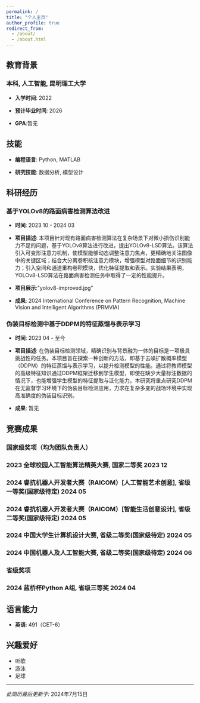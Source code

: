 ```yaml
---
permalink: /
title: "个人主页"
author_profile: true
redirect_from: 
  - /about/
  - /about.html
---
```


## 教育背景

### 本科, 人工智能, 昆明理工大学

- **入学时间**: 2022
  
- **预计毕业时间**: 2026
  
- **GPA**:暂无

## 技能

- **编程语言**: Python, MATLAB

- **研究技能**: 数据分析, 模型设计

## 科研经历

### 基于YOLOv8的路面病害检测算法改进

- **时间**: 2023 10 - 2024 03
  
- **项目描述**: 本项目针对现有路面病害检测算法在复杂场景下对微小损伤识别能力不足的问题，基于YOLOv8算法进行改进，提出YOLOv8-LSD算法。该算法引入可变形注意力机制，使模型能够动态调整注意力焦点，更精确地关注图像中的关键区域；结合大分离卷积核注意力模块，增强模型对路面细节的识别能力；引入空间和通道重构卷积模块，优化特征提取和表示。实验结果表明，YOLOv8-LSD算法在路面病害检测任务中取得了一定的性能提升。

- **项目展示**:"yolov8-improved.jpg"
  
- **成果**: 2024 International Conference on Pattern Recognition, Machine Vision and Intelligent Algorithms (PRMVIA)

### 伪装目标检测中基于DDPM的特征蒸馏与表示学习

- **时间**: 2023 04 - 至今
  
- **项目描述**: 在伪装目标检测领域，精确识别与背景融为一体的目标是一项极具挑战性的任务。本项目旨在探索一种创新的方法，即基于去噪扩散概率模型（DDPM）的特征蒸馏与表示学习，以提升检测模型的性能。通过将教师模型的高级特征知识通过DDPM框架迁移到学生模型，即使在缺少大量标注数据的情况下，也能增强学生模型的特征提取与泛化能力。本研究将重点研究DDPM在无监督学习环境下的伪装目标检测应用，力求在复杂多变的战场环境中实现高准确度的伪装目标识别。
  
- **成果**: 暂无

## 竞赛成果

### 国家级奖项（均为团队负责人）

### 2023 全球校园人工智能算法精英大赛, 国家二等奖 2023 12

### 2024 睿抗机器人开发者大赛（RAICOM）[人工智能艺术创意], 省级一等奖(国家级待定) 2024 05

### 2024 睿抗机器人开发者大赛（RAICOM）[智能生活创意设计], 省级二等奖(国家级待定) 2024 05

### 2024 中国大学生计算机设计大赛, 省级二等奖(国家级待定) 2024 05

### 2024 中国机器人及人工智能大赛, 省级二等奖(国家级待定) 2024 06

### 省级奖项

### 2024 蓝桥杯Python A组, 省级三等奖 2024 04

## 语言能力

- **英语**: 491（CET-6）

## 兴趣爱好

- 听歌
- 游泳
- 足球

---

*此简历最后更新于:* 2024年7月15日

